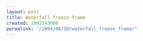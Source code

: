 ```yaml
---
layout: post
title: Waterfall freeze-frame
created: 1092143080
permalink: "/2004/08/10/waterfall_freeze_frame/"
---
```


